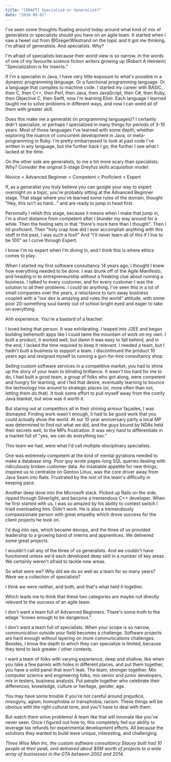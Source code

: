 ```yaml
---
title: "[DRAFT] Specialize or Generalize?"
date: "2016-09-01"
---
```


I've seen some thoughts floating around today around what kind of mix of generalists or specialists should you have on an agile team. It started when I saw a tweet out from @GregerWikstrand on the topic and it got me thinking. I'm afraid of generalists. And specialists. Why?

I'm afraid of specialists because their world view is so narrow. In the words of one of my favourite science fiction writers growing up (Robert A Heinlein) "Specialization is for insects."

If I'm a specialist in Java, I have very little exposure to what's possible in a dynamic programming language. Or a functional programming language. Or a language that compiles to machine code. I started my career with BASIC, then C, then C++, then Perl, then Java, then JavaScript, then C#, then Ruby, then Objective C, then Swift, now I'm learning Elixir. Each language I learned taught me to solve problems in different ways, and now I can wield all of them with greater skill.

Does this make me a generalist (in programming languages)? I certainly didn't specialize, or perhaps I specialized in many things for periods of 3-10 years. Most of those languages I've learned with some depth, whether exploring the nuance of concurrent development in Java, or meta-programming in Ruby. I'm pretty embarrassed to look at past code I've written in any language, but the further back I go, the further I see what I lacked at the time.

On the other side are generalists, to me a bit more scary than specialists. Why? Consider the original 5-stage Dreyfus skills acquisition model:

Novice < Advanced Beginner < Competent < Proficient < Expert

If, as a generalist you truly believe you can google your way to expert overnight on a topic, you're probably sitting at the Advanced Beginner stage. That stage where you've learned some rules of the domain, thought "Hey, this isn't so hard..." and are ready to jump in head first.

Personally I relish this stage, because it means when I make that jump in, I'm a short distance from competent after I blunder my way around for a while. Then the feeling sets in that "there's more here than I thought". Then I hit proficient. Then "holy crap how did I ever accomplish anything with this stuff in the past, I was such a fool!" And "I'll never learn all of this if I live to be 100" as I curve through Expert.

I know I'm no expert when I'm diving in, and I think this is where ethics comes to play.

When I started my first software consultancy 14 years ago, I thought I knew how everything needed to be done. I was drunk off of the Agile Manifesto, and heading in to entrepreneurship without a freaking clue about running a business. I talked to every customer, and for every customer I was the solution to all their problems. I could do anything. I've seen this in a lot of small companies over the years, a reluctance to turn away business coupled with a "our dev is amazing and rules the world" attitude, with some poor 20-something soul barely out of school bright eyed and eager to take on everything.

Ahh experience. You're a bastard of a teacher.

I loved being that person. It was exhilarating. I leaped into J2EE and began building behemoth apps like I could tame the mountain of work on my own. I built a product, it worked well, but damn it was easy to fall behind, and in the end, I lacked the time required to keep it relevant. I needed a team, but I hadn't built a business to support a team. I discontinued the product 10 years ago and resigned myself to running a gun-for-hire consultancy shop.

Selling custom software services in a competitive market, you had to shine up the story of your team to blinding brilliance. It wasn't too hard for me to do, I had built a good team, a group of folks who got along, were competent and hungry for learning, and I fed that desire, eventually learning to bounce the technology mix around to strategic places (or, more often than not, letting them do that). It took some effort to pull myself away from the comfy Java blanket, but wow was it worth it.

But staring out at competitors all in their shining armour façades, I was dismayed. Finding work wasn't enough, it had to be good work that you could actually show the world. At our 10 year anniversary party a local MP was determined to find out what we did, and the guys bound by NDAs held their secrets well, to the MPs frustration. It was very hard to differentiate in a market full of "yes, we can do everything too."

This team we had, were what I'd call multiple-disciplinary specialists.

One was extremely competent at the kind of mental gyrations needed to make a database sing. Poor guy wrote pages-long SQL queries dealing with ridiculously broken customer data. An insatiable appetite for new things, inspired us to centralize on Gentoo Linux, was the core driver away from Java Seam into Rails. Frustrated by the rest of the team's difficulty in keeping pace.

Another deep dove into the Microsoft stack. Picked up Rails on the side, ripped through Silverlight, and became a tremendous C++ developer. When he first started with us, I was so amazed by his ability to context switch I tried overloading him. Didn't work. He is also a tremendously compassionate person with great empathy which drove success for the client projects he took on.

I'd dug into ops, which became devops, and the three of us provided leadership to a growing band of interns and apprentices. We delivered some great projects.

I wouldn't call any of the three of us generalists. And we couldn't have functioned unless we'd each developed deep skill in a number of key areas. We certainly weren't afraid to tackle new areas.

So what were we? Why did we do so well as a team for so many years? Were we a collection of specialists?

I think we were neither, and both, and that's what held it together.

Which leads me to think that these two categories are maybe not directly relevant to the success of an agile team.

I don't want a team full of Advanced Beginners. There's some truth to the adage "knows enough to be dangerous."

I don't want a team full of specialists. When your scope is so narrow, communication outside your field becomes a challenge. Software projects are hard enough without layering on more communications challenges. Besides, I know the depth to which they can specialize is limited, because they tend to lack greater / other contexts.

I want a team of folks with varying experience, deep and shallow, like when you take a few panels with holes in different places, and put them together, you have a solid panel that won't leak. The team, stronger together. Mix computer science and engineering folks, mix senior and junior developers, mix in testers, business analysts. Put people together who celebrate their differences, knowledge, culture or heritage, gender, age.

You may have some trouble if you're not careful around prejudice, misogyny, agism, homophobia or transphobia, racism. These things will be obvious with the right cultural tone, and you'll have to deal with them.

But watch them solve problems! A team like that will innovate like you've never seen. Once I figured out how to, this completely fed our ability to leverage tax refunds for experimental development efforts. All because the solutions they wanted to build were unique, interesting, and challenging.

_Three Wise Men Inc, the custom software consultancy Stacey built had 10 people at their peak, and delivered about $5M worth of projects to a wide array of businesses in the GTA between 2002 and 2014._
